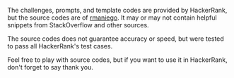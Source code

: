 The challenges, prompts, and template codes are provided by HackerRank, but the source codes are of [rmaniego](https://GitHub.com/rmaniego). It may or may not contain helpful snippets from StackOverflow and other sources.

The source codes does not guarantee accuracy or speed, but were tested to pass all HackerRank's test cases.

Feel free to play with source codes, but if you want to use it in HackerRank, don't forget to say thank you.
